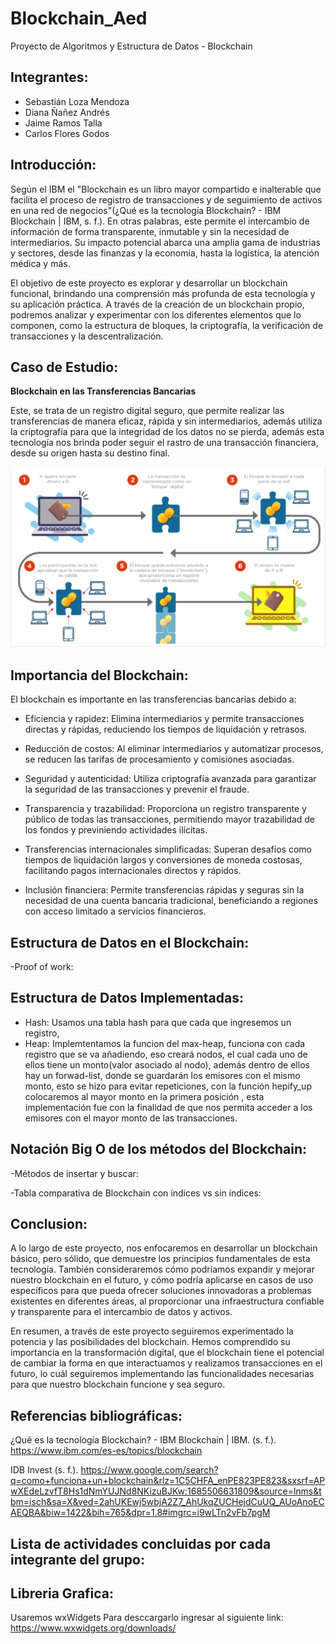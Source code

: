 # Blockchain_Aed
Proyecto de Algoritmos y Estructura de Datos  - Blockchain
## Integrantes:
- Sebastián Loza Mendoza
- Diana Ñañez Andrés
- Jaime Ramos Talla
- Carlos Flores Godos

## Introducción:
Según el IBM el "Blockchain es un libro mayor compartido e inalterable que facilita el proceso de registro de transacciones y de seguimiento de activos en una red de negocios"(¿Qué es la tecnología Blockchain? - IBM Blockchain | IBM, s. f.). 
En otras palabras, este permite el intercambio de información de forma transparente, inmutable y sin la necesidad de intermediarios. Su impacto potencial abarca una amplia gama de industrias y sectores, desde las finanzas y la economía, hasta la logística, la atención médica y más.

El objetivo de este proyecto es explorar y desarrollar un blockchain funcional, brindando una comprensión más profunda de esta tecnología y su aplicación práctica. A través de la creación de un blockchain propio, podremos analizar y experimentar con los diferentes elementos que lo componen, como la estructura de bloques, la criptografía, la verificación de transacciones y la descentralización.

## Caso de Estudio:
**Blockchain en las Transferencias Bancarias**

Este, se trata de un registro digital seguro, que permite realizar las transferencias de manera eficaz, rápida y sin intermediarios, además utiliza la criptografía para que la integridad de los datos no se pierda, además esta tecnología nos brinda poder seguir el rastro de una transacción financiera, desde su origen hasta su destino final.

![Fuente: IDB INVEST](imagenes/tf.png)

## Importancia del Blockchain:

El blockchain es importante en las transferencias bancarias debido a:

- Eficiencia y rapidez: Elimina intermediarios y permite transacciones directas y rápidas, reduciendo los tiempos de liquidación y retrasos.

- Reducción de costos: Al eliminar intermediarios y automatizar procesos, se reducen las tarifas de procesamiento y comisiones asociadas.

- Seguridad y autenticidad: Utiliza criptografía avanzada para garantizar la seguridad de las transacciones y prevenir el fraude.

- Transparencia y trazabilidad: Proporciona un registro transparente y público de todas las transacciones, permitiendo mayor trazabilidad de los fondos y previniendo actividades ilícitas.

- Transferencias internacionales simplificadas: Superan desafíos como tiempos de liquidación largos y conversiones de moneda costosas, facilitando pagos internacionales directos y rápidos.

- Inclusión financiera: Permite transferencias rápidas y seguras sin la necesidad de una cuenta bancaria tradicional, beneficiando a regiones con acceso limitado a servicios financieros.


## Estructura de Datos en el Blockchain:
-Proof of work:



## Estructura de Datos Implementadas:
- Hash: Usamos una tabla hash para que cada que ingresemos un registro, 
- Heap: Implemtentamos la funcion del max-heap, funciona con cada registro que se va añadiendo, eso creará nodos, el cual cada uno de ellos tiene un monto(valor asociado al nodo), además dentro de ellos hay un forwad-list, donde se guardarán los emisores con el mismo monto, esto se hizo para evitar repeticiones, con la función hepify_up colocaremos al mayor monto en la primera posición , esta implementación fue con la finalidad de que nos permita acceder a los emisores con el mayor monto de las transacciones. 


## Notación Big O de los métodos del Blockchain:
-Métodos de insertar y buscar:
  
-Tabla comparativa de Blockchain con índices vs sin índices:

## Conclusion:

A lo largo de este proyecto, nos enfocaremos en desarrollar un blockchain básico, pero sólido, que demuestre los principios fundamentales de esta tecnología. También consideraremos cómo podríamos expandir y mejorar nuestro blockchain en el futuro, y cómo podría aplicarse en casos de uso específicos para que pueda ofrecer soluciones innovadoras a problemas existentes en diferentes áreas, al proporcionar una infraestructura confiable y transparente para el intercambio de datos y activos.

En resumen, a través de este proyecto seguiremos experimentado la potencia y las posibilidades del blockchain. Hemos comprendido su importancia en la transformación digital, que el blockchain tiene el potencial de cambiar la forma en que interactuamos y realizamos transacciones en el futuro, lo cuál seguiremos implementando las funcionalidades necesarias para que nuestro blockchain funcione y sea seguro.

## Referencias bibliográficas:
¿Qué es la tecnología Blockchain? - IBM Blockchain | IBM. (s. f.). https://www.ibm.com/es-es/topics/blockchain

IDB Invest (s. f.). https://www.google.com/search?q=como+funciona+un+blockchain&rlz=1C5CHFA_enPE823PE823&sxsrf=APwXEdeLzvfT8Hs1dNmYUJNd8NKizuBJKw:1685506631809&source=lnms&tbm=isch&sa=X&ved=2ahUKEwj5wbjA2Z7_AhUkqZUCHejdCuUQ_AUoAnoECAEQBA&biw=1422&bih=765&dpr=1.8#imgrc=i9wLTn2vFb7pgM


## Lista de actividades concluidas por cada integrante del grupo:

## Libreria Grafica:
Usaremos wxWidgets
Para desccargarlo ingresar al siguiente link:
https://www.wxwidgets.org/downloads/


